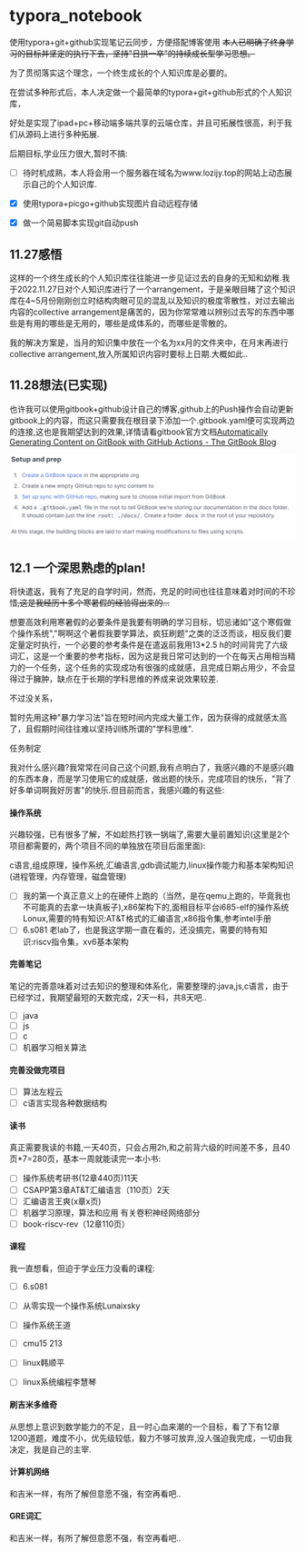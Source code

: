 # typora_notebook
使用typora+git+github实现笔记云同步，方便搭配博客使用
~~本人已明确了终身学习的目标并坚定的执行下去，坚持"日拱一卒"的持续成长型学习思想。~~

为了贯彻落实这个理念，一个终生成长的个人知识库是必要的。

在尝试多种形式后，本人决定做一个最简单的typora+git+github形式的个人知识库，

好处是实现了ipad+pc+移动端多端共享的云端仓库，并且可拓展性很高，利于我们从源码上进行多种拓展.

后期目标,学业压力很大,暂时不搞:

- [ ] 待时机成熟，本人将会用一个服务器在域名为www.lozijy.top的网站上动态展示自己的个人知识库.
- [x] 使用typora+picgo+github实现图片自动远程存储
- [x] 做一个简易脚本实现git自动push



## 11.27感悟

这样的一个终生成长的个人知识库往往能进一步见证过去的自身的无知和幼稚.我于2022.11.27日对个人知识库进行了一个arrangement，于是亲眼目睹了这个知识库在4~5月份刚刚创立时结构肉眼可见的混乱以及知识的极度零散性，对过去输出内容的collective arrangement是痛苦的，因为你常常难以辨别过去写的东西中哪些是有用的哪些是无用的，哪些是成体系的，而哪些是零散的。



我的解决方案是，当月的知识集中放在一个名为xx月的文件夹中，在月末再进行collective arrangement,放入所属知识内容时要标上日期.大概如此..





## 11.28想法(已实现)

也许我可以使用gitbook+github设计自己的博客,github上的Push操作会自动更新gitbook上的内容，而这只需要我在根目录下添加一个.gitbook.yaml便可实现两边的连接,这也是我期望达到的效果,详情请看gitbook官方文档[Automatically Generating Content on GitBook with GitHub Actions - The GitBook Blog](https://blog.gitbook.com/learn/tips-and-tricks/automatically-generating-content-on-gitbook-with-github-actions)

![image-20221128172607700](https://raw.githubusercontent.com/lozijy/image/main/image-20221128172607700.png)



## 12.1 一个深思熟虑的plan!

将快遣返，我有了充足的自学时间，然而，充足的时间也往往意味着对时间的不珍惜~~,这是我经历十多个寒暑假的经验得出来的...~~

想要高效利用寒暑假的必要条件是我要有明确的学习目标，切忌诸如"这个寒假做个操作系统","啊啊这个暑假我要学算法，疯狂刷题"之类的泛泛而谈，相反我们要定量定时执行，一个必要的参考条件是在遣返前我用13*2.5 h的时间背完了六级词汇，这是一个重要的参考指标，因为这是我日常可达到的一个在每天占用相当精力的一个任务，这个任务的实现成功有很强的成就感，且完成日期占用少，不会显得过于臃肿，缺点在于长期的学科思维的养成来说效果较差.

不过没关系，

暂时先用这种"暴力学习法"旨在短时间内完成大量工作，因为获得的成就感太高了，且假期时间往往难以坚持训练所谓的"学科思维".



任务制定

我对什么感兴趣?我常常在问自己这个问题,我有点明白了，我感兴趣的不是感兴趣的东西本身，而是学习使用它的成就感，做出题的快乐，完成项目的快乐，"背了好多单词啊我好厉害"的快乐.但目前而言，我感兴趣的有这些:

#### 操作系统

兴趣较强，已有很多了解，不如趁热打铁一锅端了,需要大量前置知识(这里是2个项目都需要的，两个项目不同的单独放在项目后面里面):

c语言,组成原理，操作系统,汇编语言,gdb调试能力,linux操作能力和基本架构知识(进程管理，内存管理，磁盘管理)

- [ ] 我的第一个真正意义上的在硬件上跑的（当然，是在qemu上跑的，毕竟我也不可能真的去拿一块真板子),x86架构下的,面相目标平台i685-elf的操作系统Lonux,需要的特有知识:AT&T格式的汇编语言,x86指令集,参考intel手册
- [ ] 6.s081 老lab了，也是我这学期一直在看的，还没搞完，需要的特有知识:riscv指令集，xv6基本架构

#### 完善笔记

笔记的完善意味着对过去知识的整理和体系化，需要整理的:java,js,c语言，由于已经学过，我期望最短的天数完成，2天一科，共8天吧..

- [ ] java
- [ ] js
- [ ] c
- [ ] 机器学习相关算法

#### 完善没做完项目

- [ ] 算法左程云
- [ ] c语言实现各种数据结构

#### 读书

真正需要我读的书籍,一天40页，只会占用2h,和之前背六级的时间差不多，且40页*7=280页，基本一周就能读完一本小书:

- [ ] 操作系统考研书(12章440页)11天
- [ ] CSAPP第3章AT&T汇编语言（110页）2天
- [ ] 汇编语言王爽(x章x页)
- [ ] 机器学习原理，算法和应用 有关卷积神经网络部分
- [ ] book-riscv-rev（12章110页）

#### 课程

我一直想看，但迫于学业压力没看的课程:

- [ ] 6.s081
- [ ] 从零实现一个操作系统Lunaixsky

- [ ] 操作系统王道
- [ ] cmu15 213
- [ ] linux韩顺平
- [ ] linux系统编程李慧琴

#### 刷吉米多维奇

从思想上意识到数学能力的不足，且一时心血来潮的一个目标，看了下有12章1200道题，难度不小，优先级较低，毅力不够可放弃,没人强迫我完成，一切由我决定，我是自己的主宰.

#### 计算机网络

和吉米一样，有所了解但意愿不强，有空再看吧..

#### GRE词汇

和吉米一样，有所了解但意愿不强，有空再看吧..
